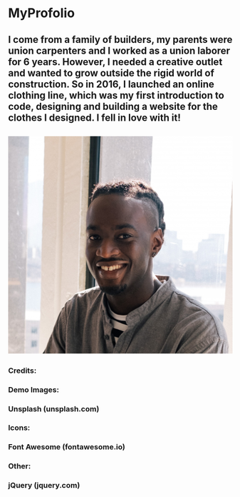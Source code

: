 #  MyProfolio
## I come from a family of builders, my parents were union carpenters and I worked as a union laborer for 6 years. However, I needed a creative outlet and wanted to grow outside the rigid world of construction. So in 2016, I launched an online clothing line, which was my first introduction to code, designing and building a website for the clothes I designed. I fell in love with it!

## <img src="fines.jpg">
### Credits:
### Demo Images:
### Unsplash (unsplash.com)
### Icons:
### Font Awesome (fontawesome.io)
### Other:
### jQuery (jquery.com)
